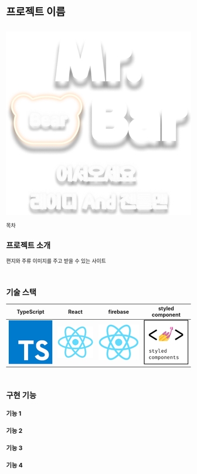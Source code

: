 # 프로젝트 이름

<p align="center">
  <br>
  <img src="client/src/assets/main/main_text.png">
  <br>
</p>

목차

## 프로젝트 소개

<p align="justify">
편지와 주류 이미지를 주고 받을 수 있는 사이트
</p>


<br>

## 기술 스택

| TypeScript |   React   |  firebase |  styled component  |
| :--------: | :-------: | :------:  | :----------------: |
|   ![ts]    |  ![react] | ![react]  |      ![styled]     | 

<br>

## 구현 기능

### 기능 1

### 기능 2

### 기능 3

### 기능 4

<br>






<!-- Stack Icon Refernces -->


[ts]: client/src/assets/stack/type.png
[react]: client/src/assets/stack/react.png
[firebase]:client/src/assets/stack/firebase.png
[styled]: client/src/assets/stack/styled.png

